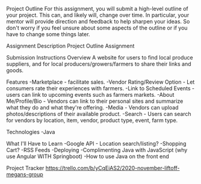 Project Outline
For this assignment, you will submit a high-level outline of your project. This can, and likely will, change over time. In particular, your mentor will provide direction and feedback to help sharpen your ideas. So don't worry if you feel unsure about some aspects of the outline or if you have to change some things later.

Assignment Description
Project Outline Assignment

Submission Instructions
Overview
A website for users to find local produce suppliers, and for local producers/growers/farmers to share their links and goods.

Features
-Marketplace - facilitate sales. -Vendor Rating/Review Option - Let consumers rate their experiences with farmers. -Link to Scheduled Events - users can link to upcoming events such as farmers markets. -About Me/Profile/Bio - Vendors can link to their personal sites and summarize what they do and what they're offering. -Media - Vendors can upload photos/descriptions of their available product. -Search - Users can search for vendors by location, item, vendor, product type, event, farm type.

Technologies
-Java

What I'll Have to Learn
-Google API - Location search/listing? -Shopping Cart? -RSS Feeds -Deploying -Complimenting Java with JavaScript (why use Angular WITH Springboot) -How to use Java on the front end

Project Tracker
https://trello.com/b/yCqEiAS2/2020-november-liftoff-megans-group
